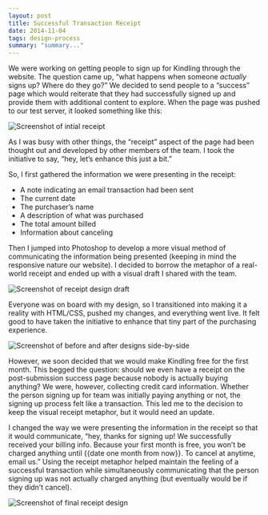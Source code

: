 ```yaml
---
layout: post
title: Successful Transaction Receipt
date: 2014-11-04
tags: design-process
summary: "summary..."
---
```


We were working on getting people to sign up for Kindling through the website. The question came up, “what happens when someone *actually* signs up? Where do they go?” We decided to send people to a “success” page which would reiterate that they had successfully signed up and provide them with additional content to explore. When the page was pushed to our test server, it looked something like this:

![Screenshot of intial receipt](http://jim-nielsen.com/blog/assets/img/2014/receipt-initial.png "Note the bare bones receipt?")

As I was busy with other things, the “receipt” aspect of the page had been thought out and developed by other members of the team. I took the initiative to say, “hey, let’s enhance this just a bit.” 

So, I first gathered the information we were presenting in the receipt:

- A note indicating an email transaction had been sent
- The current date
- The purchaser’s name
- A description of what was purchased
- The total amount billed
- Information about canceling

Then I jumped into Photoshop to develop a more visual method of communicating the information being presented (keeping in mind the responsive nature our website). I decided to borrow the metaphor of a real-world receipt and ended up with a visual draft I shared with the team.

![Screenshot of receipt design draft](http://jim-nielsen.com/blog/assets/img/2014/receipt-first-draft.png)

Everyone was on board with my design, so I transitioned into making it a reality with HTML/CSS, pushed my changes, and everything went live. It felt good to have taken the initiative to enhance that tiny part of the purchasing experience.

![Screenshot of before and after designs side-by-side](http://jim-nielsen.com/blog/assets/img/2014/receipt-side-by-side.png "Before and after comparison")

However, we soon decided that we would make Kindling free for the first month. This begged the question: should we even have a receipt on the post-submission success page because nobody is actually buying anything? We were, however, collecting credit card information. Whether the person signing up for team was initially paying anything or not, the signing up process felt like a transaction. This led me to the decision to keep the visual receipt metaphor, but it would need an update.

I changed the way we were presenting the information in the receipt so that it would communicate, “hey, thanks for signing up! We successfully received your billing info. Because your first month is free, you won’t be charged anything until {{date one month from now}}. To cancel at anytime, email us.” Using the receipt metaphor helped maintain the feeling of a successful transaction while simultaneously communicating that the person signing up was not actually charged anything (but eventually would be if they didn’t cancel).

![Screenshot of final receipt design](http://jim-nielsen.com/blog/assets/img/2014/receipt-final.png)